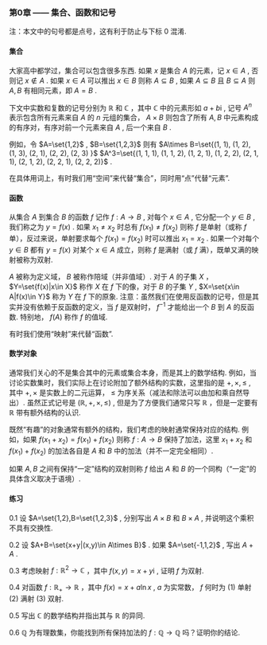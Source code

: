### 第0章 —— 集合、函数和记号

注：本文中的句号都是点号，这有利于防止与下标 $0$ 混淆.

#### 集合

大家高中都学过，集合可以包含很多东西. 如果 $x$ 是集合 $A$ 的元素，记 $x\in A$ , 否则记 $x\notin A$ . 如果 $x\in A$ 可以推出 $x\in B$ 则称 $A\subseteq B$ , 如果 $A\subseteq B$ 且 $B\subseteq A$ 则 $A,B$ 有相同元素，即 $A=B$ .

下文中实数和复数的记号分别为 $\mathbb{R}$ 和 $\mathbb{C}$ ，其中 $\mathbb{C}$ 中的元素形如 $a+b\mathrm{i}$ , 记号 $A^n$ 表示包含所有元素来自 $A$ 的 $n$ 元组的集合， $A\times B$ 则包含了所有 $A,B$ 中元素构成的有序对，有序对前一个元素来自 $A$ , 后一个来自 $B$ .

例如，令  $A=\set{1,2}$ ,  $B=\set{1,2,3}$  则有 $A\times B=\set{(1, 1), (1, 2), (1, 3), (2, 1), (2, 2), (2, 3) }$   $A^3=\set{(1, 1, 1), (1, 1, 2), (1, 2, 1), (1, 2, 2), (2, 1, 1), (2, 1, 2), (2, 2, 1), (2, 2, 2)}$ .

在具体用词上，有时我们用“空间”来代替“集合”，同时用“点”代替“元素”.

#### 函数

从集合 $A$ 到集合 $B$ 的函数 $f$ 记作 $f:A\to B$ , 对每个 $x\in A$ , 它分配一个 $y\in B$ , 我们称之为 $y=f(x)$ . 如果 $x_1\ne x_2$ 时总有 $f(x_1)\ne f(x_2)$ 则称 $f$ 是单射（或称 $f$ 单），反过来说，单射要求每个 $f(x_1)=f(x_2)$ 时可以推出 $x_1=x_2$ . 如果一个对每个 $y\in B$ 都有 $y=f(x)$ 对某个 $x\in A$ 成立，则称 $f$ 是满射（或 $f$ 满），既单又满的映射被称为双射.

 $A$ 被称为定义域， $B$ 被称作陪域（并非值域）. 对于 $A$ 的子集 $X$ ， $Y=\set{f(x)|x\in X}$ 称作 $X$ 在 $f$ 下的像，对于 $B$ 的子集 $Y$ ,  $X=\set{x\in A|f(x)\in Y}$ 称为 $Y$ 在 $f$ 下的原象. 注意：虽然我们在使用反函数的记号，但是其实并没有依赖于反函数的定义，当 $f$ 是双射时， $f^{-1}$ 才能给出一个 $B$ 到 $A$ 的反函数. 特别地， $f(A)$ 称作 $f$ 的值域.

有时我们使用“映射”来代替“函数”.

#### 数学对象

通常我们关心的不是集合其中的元素或集合本身，而是其上的数学结构. 例如，当讨论实数集时，我们实际上在讨论附加了额外结构的实数，这里指的是 $+,\times,\le$ , 其中 $+,\times$ 是实数上的二元运算， $\le$ 为序关系（减法和除法可以由加和乘自然导出）. 虽然正式记号是 $(\mathbb{R},+,\times,\le)$ , 但是为了方便我们通常只写 $\mathbb{R}$ ，但是一定要有 $\mathbb{R}$ 带有额外结构的认识.

既然“有趣”的对象通常有额外的结构，我们考虑的映射通常保持对应的结构. 例如，如果 $f(x_1+x_2)=f(x_1)+f(x_2)$ 则称 $f:A\to B$ 保持了加法，这里 $x_1+x_2$ 和 $f(x_1)+f(x_2)$ 的加法各自是 $A$ 和 $B$ 中的加法（并不一定完全相同）.

如果 $A,B$ 之间有保持“一定”结构的双射则称 $f$ 给出 $A$ 和 $B$ 的一个同构（“一定”的具体含义取决于语境）.

#### 练习

 $0.1$  设 $A=\set{1,2},B=\set{1,2,3}$ , 分别写出 $A\times B$ 和 $B\times A$ , 并说明这个乘积不具有交换性.

 $0.2$  设 $A+B=\set{x+y|(x,y)\in A\times B}$ . 如果 $A=\set{-1,1,2}$ , 写出 $A+A$ .

 $0.3$  考虑映射 $f:\mathbb{R}^2\to \mathbb{C}$ ，其中 $f(x,y)=x+y\mathrm{i}$ , 证明 $f$ 为双射.

 $0.4$  对函数 $f:\mathbb{R_+}\to \mathbb{R}$  ，其中 $f(x)=x+a\ln x$ ,  $a$ 为实常数， $f$ 何时为 (1) 单射 (2) 满射 (3) 双射.

 $0.5$  写出 $\mathbb{C}$ 的数学结构并指出其与 $\mathbb{R}$ 的异同.

 $0.6$   $\mathbb{Q}$ 为有理数集，你能找到所有保持加法的 $f:\mathbb{Q}\to\mathbb{Q}$ 吗？证明你的结论.